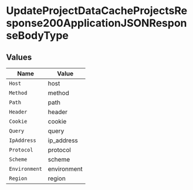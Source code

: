 # UpdateProjectDataCacheProjectsResponse200ApplicationJSONResponseBodyType


## Values

| Name          | Value         |
| ------------- | ------------- |
| `Host`        | host          |
| `Method`      | method        |
| `Path`        | path          |
| `Header`      | header        |
| `Cookie`      | cookie        |
| `Query`       | query         |
| `IpAddress`   | ip_address    |
| `Protocol`    | protocol      |
| `Scheme`      | scheme        |
| `Environment` | environment   |
| `Region`      | region        |
